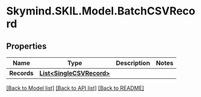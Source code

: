 # Skymind.SKIL.Model.BatchCSVRecord
## Properties

Name | Type | Description | Notes
------------ | ------------- | ------------- | -------------
**Records** | [**List&lt;SingleCSVRecord&gt;**](SingleCSVRecord.md) |  | 

[[Back to Model list]](../README.md#documentation-for-models) [[Back to API list]](../README.md#documentation-for-api-endpoints) [[Back to README]](../README.md)

